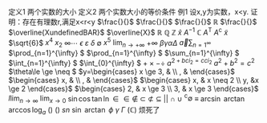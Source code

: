 定义1 两个实数的大小
定义2 两个实数大小的等价条件
例1 设x,y为实数，x<y. 证明：存在有理数r,满足x<r<y
$\frac{}{}$
$\frac{}{}$
$\frac{}{}$
$\mathbb{R}$
$\frac{}{}$
$\overline{XundefinedBAR}$
$\overline{X}$
$\mathbb{R}$
$\mathbb{Q}$
$\mathbb{Z}$
$\hat{x}$
$A^{-1}$
$\mathbb{C}$
$A^{\mathsf{T}}$
$A^{\mathsf{c}}$
$\tilde{x}$
$\sqrt{6}$
$x^{4}$
$x_2$
$\infty\cdots$
$\epsilon$
$\varepsilon$
$\delta$
$\emptyset$
$x^{5}$
$\lim_{n \to +\infty}$
$+\infty$
$\beta\gamma\alpha\Delta$
$\vec{a}\sum_{n=1^\infty}$
$\prod_{n=1}^{\infty} $
$\prod_{n=1}^{\infty} $
$\sum_{n=1}^{\infty} $
$\int_{n=1}^{\infty} $
$\int_{0}^{\infty} $
$+ \times- \div$
$a^{2+bci_2=cci_2}$
$a^{2}+b^{2}=c^{2}$
$\theta\le \ge \neq $
$y=\begin{cases} x \ge 3, &  \\ , &  \end{cases}$
$\begin{cases}
 x, &  \\ , &  \end{cases}$
 $\begin{cases} x, & x \neq 2   \\ y, &x \ge 2  \end{cases}$
 $\begin{cases} 
  2, & x \ge 3  \\
  3, & x \ge 3 
  \end{cases}$
  $l\lim_{n \to \infty}$
  $\lim_{x \to 0}$
  $\sin{}\cos{}\tan{}\ln{}\in \in\notin$
  $\subset$
  $\not\subset$
  $\subseteq$
  $\vert\vert$
  $\cap$
  $\cup$
  $^{\mathsf{c}}\emptyset$
  $\equiv$
  $\arcsin$
  $\arctan$
  $\arccos\log_{a}$
  $()$
  ()
  $sn$
  $\sin{}$
  $\arctan$
  $\phi$
  $\gamma$
  $\Gamma$
  $\left( \mathbb{C} \right)$
  烦死了